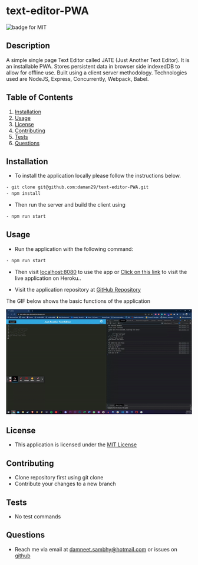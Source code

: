 # text-editor-PWA

![badge for MIT](https://img.shields.io/badge/license-MIT-brightgreen)

## Description
A simple single page Text Editor called JATE (Just Another Text Editor). It is an installable PWA. Stores persistent data in browser side indexedDB to allow for offline use. Built using a client server methodology. Technologies used are NodeJS, Express, Concurrently, Webpack, Babel.


## Table of Contents
1. [Installation](#installation)
2. [Usage](#usage)
3. [License](#license)
4. [Contributing](#contributing)
5. [Tests](#tests)
6. [Questions](#questions)

## Installation
- To install the application locally please follow the instructions below.
```bash
- git clone git@github.com:daman29/text-editor-PWA.git
- npm install
```
- Then run the server and build the client using
```bash
- npm run start
```


## Usage
- Run the application with the following command:
```bash
- npm run start
```
- Then visit [localhost:8080](localhost:8080) to use the app or [Click on this link](https://tech-blog-damneet.herokuapp.com/) to visit the live application on Heroku..

- Visit the application repository at [GitHub Repository](https://github.com/daman29/tech-blog)

The GIF below shows the basic functions of the application

![Application demo showing basic text input and install function](./assets/images/demo.gif)



## License
- This application is licensed under the [MIT License](./LICENSE)

## Contributing
- Clone repository first using git clone
- Contribute your changes to a new branch

## Tests
- No test commands

## Questions
- Reach me via email at damneet.sambhy@hotmail.com or issues on [github](https://github.com/daman29)